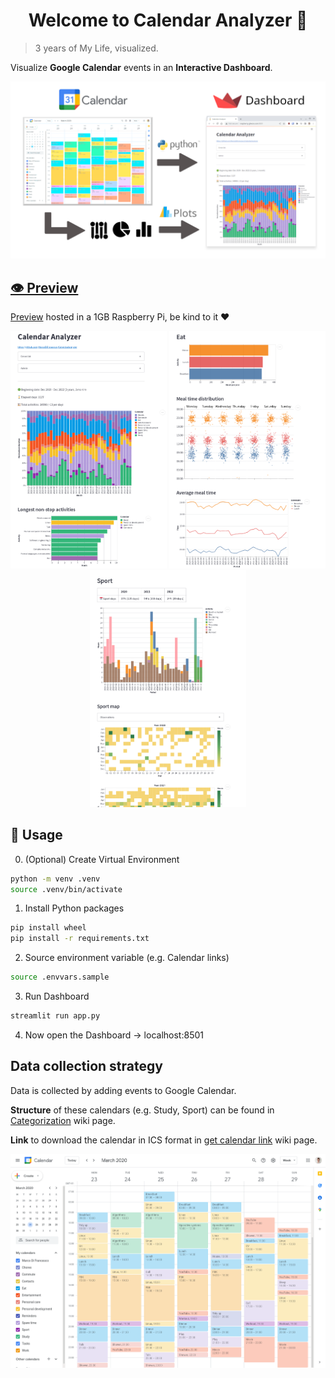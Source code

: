 <h1 align="center">Welcome to Calendar Analyzer 👋</h1>

> 3 years of My Life, visualized.

Visualize **Google Calendar** events in an **Interactive Dashboard**.

<p align="center">
<!-- <kbd> -->
<img src="img/calendar-to-streamlit.png" width=700>
<!-- </kbd> -->
</p>

<!-- ![img/calendar-to-streamlit.png](img/calendar-to-streamlit.png) -->

## [👁️ Preview](http://raspberry.gleeze.com:8501)

[Preview](http://raspberry.gleeze.com:8501) hosted in a 1GB Raspberry Pi, be kind to it ❤️

<p align="center">
<kbd><img src='img/preview1.png' width=250 /></kbd>
<!-- <kbd><img src='img/preview2.png' width=250 /></kbd> -->
<kbd><img src='img/preview3.png' width=250 /></kbd>
<!-- <kbd><img src='img/preview4.png' width=250 /></kbd> -->
<!-- <kbd><img src='img/preview5.png' width=250 /></kbd> -->
<kbd><img src='img/preview6.png' width=250 /></kbd>
</p>

<p align="center">
</p>

## 🚀 Usage

0. (Optional) Create Virtual Environment

```sh
python -m venv .venv
source .venv/bin/activate
```

1. Install Python packages

```sh
pip install wheel
pip install -r requirements.txt
```

2. Source environment variable (e.g. Calendar links)

```sh
source .envvars.sample
```

3. Run Dashboard

```sh
streamlit run app.py
```

4. Now open the Dashboard → localhost:8501

## Data collection strategy

Data is collected by adding events to Google Calendar.

**Structure** of these calendars (e.g. Study, Sport) can be found in [Categorization](https://github.com/MarcoDiFrancesco/CalendarAnalyzer/wiki/Categories) wiki page.

**Link** to download the calendar in ICS format in [get calendar link](https://github.com/MarcoDiFrancesco/CalendarAnalyzer/wiki/Get-calendar-link) wiki page.

<p align="center">
<kbd>
    <img src="img/google-calendar-week-view.png" width=600>
</kbd>
</p>
